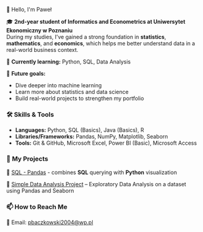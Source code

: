👋 Hello, I'm Paweł

🎓 **2nd-year student of Informatics and Econometrics at Uniwersytet Ekonomiczny w Poznaniu**  
During my studies, I’ve gained a strong foundation in **statistics**, **mathematics**, and **economics**, which helps me better understand data in a real-world business context.  

🌱 **Currently learning:** Python, SQL, Data Analysis  

🚀 **Future goals:**  
- Dive deeper into machine learning  
- Learn more about statistics and data science  
- Build real-world projects to strengthen my portfolio  

### 🛠️ **Skills & Tools**  
- **Languages:** Python, SQL (Basics), Java (Basics), R  
- **Libraries/Frameworks:** Pandas, NumPy, Matplotlib, Seaborn  
- **Tools:** Git & GitHub, Microsoft Excel, Power BI (Basic), Microsoft Access  

### 📂 **My Projects**  
🔹 [SQL - Pandas](https://github.com/Paba1/SQL-Pandas) - combines **SQL** querying with **Python** visualization

🔹 [Simple Data Analysis Project](https://github.com/Paba1/Data-Science-Case-Study) – Exploratory Data Analysis on a dataset using Pandas and Seaborn  



### 📫 **How to Reach Me** 
📧 Email: pbaczkowski2004@wp.pl


<!---
Paba1/Paba1 is a ✨ special ✨ repository because its `README.md` (this file) appears on your GitHub profile.
You can click the Preview link to take a look at your changes.
--->
